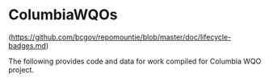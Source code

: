 # ColumbiaWQOs

(https://github.com/bcgov/repomountie/blob/master/doc/lifecycle-badges.md)

The following provides code and data for work compiled for Columbia WQO project. 
